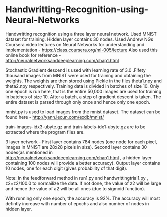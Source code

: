 # Handwritting-Recognition-using-Neural-Networks
Handwritting recognition using a three layer neural network. Used MNIST dataset for training. Hidden layer contains 30 nodes. 
Used Andrew NGs Coursera video lectures on Neural Networks for understanding and implementation - https://class.coursera.org/ml-005/lecture
Also used this online book for reference - http://neuralnetworksanddeeplearning.com/chap1.html

Stochastic Gradient descend is used with learning rate of 3.0 .Fifety thousand images from MNIST were used for training and obtaining the weights.
The weights are then stored using Pickle in the files theta1.npy and theta2.npy respectively.
Training data is divided in batches of size 10. Only one epoch is run here, that is the entire 50,000 images are used for training
in batches of size 10. After a batch, a step of gradient descent is taken. The entire dataset is parsed through only once and 
hence only one epoch. 

mnist.py is used to load images from the mnist dataset. The dataset can be found here - http://yann.lecun.com/exdb/mnist/

train-images-idx3-ubyte.gz and train-labels-idx1-ubyte.gz are to be extracted where the program files are.

3 layer network - First layer contains 784 nodes (one node for each pixel, images in MNIST are 28x28 pixels in size).
Second layer contains 30 nodes(as mentioned in http://neuralnetworksanddeeplearning.com/chap1.html , a hidden layer containing 100 
nodes will provide a better accuracy). Output layer contains 10 nodes, one for each digit (gives probability of that digit).


Note: In the feedforward method in run1.py and handwrittingtrial1.py , z2=z2/100.0 to normailize the data. If not done,
the value of z2 will be large and hence the value of a2 will be all ones (due to sigmoid function).

With running only one epoch, the accuracy is 92%. The accuracy will most defintly increase with number of epochs and also number of
nodes in hidden layer.
